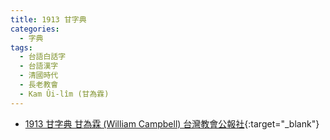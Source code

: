 ```yaml
---
title: 1913 甘字典
categories: 
  - 字典
tags:
  - 台語白話字
  - 台語漢字
  - 清國時代
  - 長老教會
  - Kam Ûi-lîm (甘為霖)
---
```


- [1913 甘字典 甘為霖 (William Campbell) 台灣教會公報社](https://kiek.taigi.info/1913KamJitian/){:target="_blank"}
